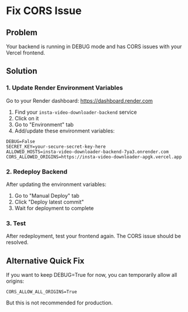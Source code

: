 # Fix CORS Issue

## Problem
Your backend is running in DEBUG mode and has CORS issues with your Vercel frontend.

## Solution

### 1. Update Render Environment Variables

Go to your Render dashboard: https://dashboard.render.com

1. Find your `insta-video-downloader-backend` service
2. Click on it
3. Go to "Environment" tab
4. Add/update these environment variables:

```
DEBUG=False
SECRET_KEY=your-secure-secret-key-here
ALLOWED_HOSTS=insta-video-downloader-backend-7ya3.onrender.com
CORS_ALLOWED_ORIGINS=https://insta-video-downloader-apgk.vercel.app
```

### 2. Redeploy Backend

After updating the environment variables:
1. Go to "Manual Deploy" tab
2. Click "Deploy latest commit"
3. Wait for deployment to complete

### 3. Test

After redeployment, test your frontend again. The CORS issue should be resolved.

## Alternative Quick Fix

If you want to keep DEBUG=True for now, you can temporarily allow all origins:

```
CORS_ALLOW_ALL_ORIGINS=True
```

But this is not recommended for production. 